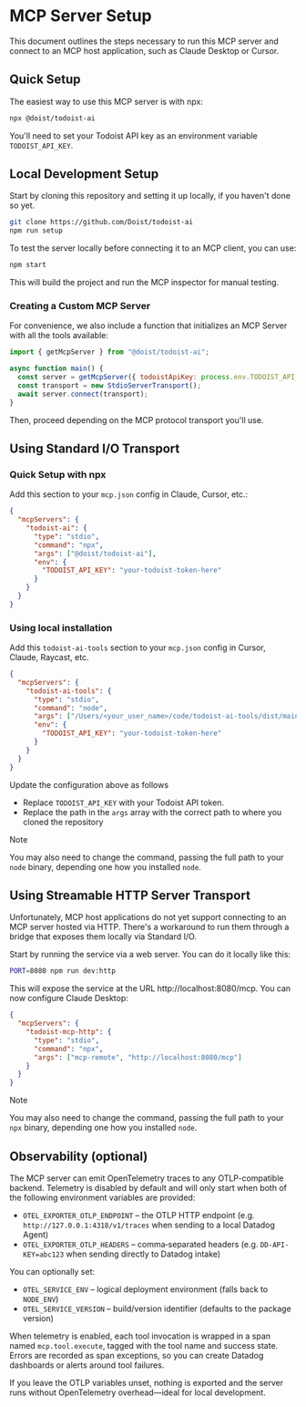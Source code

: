 # MCP Server Setup

This document outlines the steps necessary to run this MCP server and connect to an MCP host application, such as Claude Desktop or Cursor.

## Quick Setup

The easiest way to use this MCP server is with npx:

```bash
npx @doist/todoist-ai
```

You'll need to set your Todoist API key as an environment variable `TODOIST_API_KEY`.

## Local Development Setup

Start by cloning this repository and setting it up locally, if you haven't done so yet.

```sh
git clone https://github.com/Doist/todoist-ai
npm run setup
```

To test the server locally before connecting it to an MCP client, you can use:

```sh
npm start
```

This will build the project and run the MCP inspector for manual testing.

### Creating a Custom MCP Server

For convenience, we also include a function that initializes an MCP Server with all the tools available:

```js
import { getMcpServer } from "@doist/todoist-ai";

async function main() {
  const server = getMcpServer({ todoistApiKey: process.env.TODOIST_API_KEY });
  const transport = new StdioServerTransport();
  await server.connect(transport);
}
```

Then, proceed depending on the MCP protocol transport you'll use.

## Using Standard I/O Transport

### Quick Setup with npx

Add this section to your `mcp.json` config in Claude, Cursor, etc.:

```json
{
  "mcpServers": {
    "todoist-ai": {
      "type": "stdio",
      "command": "npx",
      "args": ["@doist/todoist-ai"],
      "env": {
        "TODOIST_API_KEY": "your-todoist-token-here"
      }
    }
  }
}
```

### Using local installation

Add this `todoist-ai-tools` section to your `mcp.json` config in Cursor, Claude, Raycast, etc.

```json
{
  "mcpServers": {
    "todoist-ai-tools": {
      "type": "stdio",
      "command": "node",
      "args": ["/Users/<your_user_name>/code/todoist-ai-tools/dist/main.js"],
      "env": {
        "TODOIST_API_KEY": "your-todoist-token-here"
      }
    }
  }
}
```

Update the configuration above as follows

- Replace `TODOIST_API_KEY` with your Todoist API token.
- Replace the path in the `args` array with the correct path to where you cloned the repository

> [!NOTE]
> You may also need to change the command, passing the full path to your `node` binary, depending one how you installed `node`.

## Using Streamable HTTP Server Transport

Unfortunately, MCP host applications do not yet support connecting to an MCP server hosted via HTTP. There's a workaround to run them through a bridge that exposes them locally via Standard I/O.

Start by running the service via a web server. You can do it locally like this:

```sh
PORT=8080 npm run dev:http
```

This will expose the service at the URL http://localhost:8080/mcp. You can now configure Claude Desktop:

```json
{
  "mcpServers": {
    "todoist-mcp-http": {
      "type": "stdio",
      "command": "npx",
      "args": ["mcp-remote", "http://localhost:8080/mcp"]
    }
  }
}
```

> [!NOTE]
> You may also need to change the command, passing the full path to your `npx` binary, depending one how you installed `node`.

## Observability (optional)

The MCP server can emit OpenTelemetry traces to any OTLP-compatible backend. Telemetry is disabled by default and will only start when both of the following environment variables are provided:

- `OTEL_EXPORTER_OTLP_ENDPOINT` – the OTLP HTTP endpoint (e.g. `http://127.0.0.1:4318/v1/traces` when sending to a local Datadog Agent)
- `OTEL_EXPORTER_OTLP_HEADERS` – comma‑separated headers (e.g. `DD-API-KEY=abc123` when sending directly to Datadog intake)

You can optionally set:

- `OTEL_SERVICE_ENV` – logical deployment environment (falls back to `NODE_ENV`)
- `OTEL_SERVICE_VERSION` – build/version identifier (defaults to the package version)

When telemetry is enabled, each tool invocation is wrapped in a span named `mcp.tool.execute`, tagged with the tool name and success state. Errors are recorded as span exceptions, so you can create Datadog dashboards or alerts around tool failures.

If you leave the OTLP variables unset, nothing is exported and the server runs without OpenTelemetry overhead—ideal for local development.
